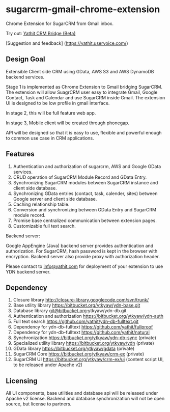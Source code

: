 sugarcrm-gmail-chrome-extension
===============================

Chrome Extension for SugarCRM from Gmail inbox.

Try out: [Yathit CRM Bridge (Beta)](https://chrome.google.com/webstore/detail/yathit-crm-bridge-beta/iccdnijlhdogaccaiafdpjmbakdcdakk)

[Suggestion and feedback] (https://yathit.uservoice.com/)

Design Goal
-----------

Extensible Client side CRM using GData, AWS S3 and AWS DynamoDB backend services.

Stage 1 is implemented as Chrome Extension to Gmail bridging SugarCRM. The extension will allow SuagrCRM user easy to integrate Gmail, Google Contact, Task and Calendar and use SugarCRM inside Gmail. The extension UI is designed to be low profile in gmail interface.

In stage 2, this will be full feature web app.

In stage 3, Mobile client will be created through phonegap.

API will be designed so that it is easy to use, flexible and powerful enough to common use case in CRM applications.

Features
--------

1. Authentication and authorization of sugarcrm, AWS and Google GData services.
2. CRUD operation of SugarCRM Module Record and GData Entry.
3. Synchronizing SugarCRM modules between SugarCRM instance and client side database.
4. Synchronizing GData entries (contact, task, calender, sites) between Google server and client side database.
5. Caching relationship table.
6. Conversion and synchronizing between GData Entry and SugarCRM module record.
7. Promise base centralized communication between extension pages.
8. Customizable full text search.

Backend server:

Google AppEngine (Java) backend server provides authentication and authorization. For SugarCRM, hash password is kept in the browser with encryption. Backend server also provide proxy with authorization header.

Please contact to info@yathit.com for deployment of your extension to use YDN backend server.

Dependency
----------

1. Closure library http://closure-library.googlecode.com/svn/trunk/
2. Base utility library https://bitbucket.org/ytkyaw/ydn-base.git
3. Database library git@bitbucket.org:ytkyaw/ydn-db.git
4. Authentication and authorization https://bitbucket.org/ytkyaw/ydn-auth
5. Full text search https://github.com/yathit/ydn-db-fulltext.git
6. Dependency for ydn-db-fulltext https://github.com/yathit/fullproof
7. Dependency for ydn-db-fulltext https://github.com/yathit/natural
8. Synchronization https://bitbucket.org/ytkyaw/ydn-db-sync (private)
9. Specialized utility library https://bitbucket.org/ytkyaw/ydn (private)
9. GData library https://bitbucket.org/ytkyaw/gdata (private)
10. SugarCRM Core https://bitbucket.org/ytkyaw/crm-ex (private)
11. SugarCRM UI https://bitbucket.org/ytkyaw/crm-ex/ui (content script UI, to be released under Apache v2)

Licensing
---------

All UI components, base utilities and database api will be released under Apache v2 license. Backend and database synchronization will not be open source, but license to partners.


